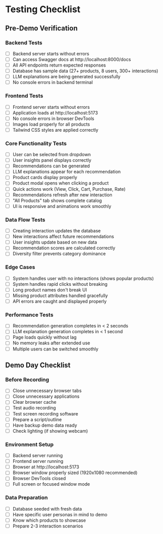 # Testing Checklist

## Pre-Demo Verification

### Backend Tests
- [ ] Backend server starts without errors
- [ ] Can access Swagger docs at http://localhost:8000/docs
- [ ] All API endpoints return expected responses
- [ ] Database has sample data (27+ products, 8 users, 300+ interactions)
- [ ] LLM explanations are being generated successfully
- [ ] No console errors in backend terminal

### Frontend Tests
- [ ] Frontend server starts without errors
- [ ] Application loads at http://localhost:5173
- [ ] No console errors in browser DevTools
- [ ] Images load properly for all products
- [ ] Tailwind CSS styles are applied correctly

### Core Functionality Tests
- [ ] User can be selected from dropdown
- [ ] User insights panel displays correctly
- [ ] Recommendations can be generated
- [ ] LLM explanations appear for each recommendation
- [ ] Product cards display properly
- [ ] Product modal opens when clicking a product
- [ ] Quick actions work (View, Click, Cart, Purchase, Rate)
- [ ] Recommendations refresh after new interaction
- [ ] "All Products" tab shows complete catalog
- [ ] UI is responsive and animations work smoothly

### Data Flow Tests
- [ ] Creating interaction updates the database
- [ ] New interactions affect future recommendations
- [ ] User insights update based on new data
- [ ] Recommendation scores are calculated correctly
- [ ] Diversity filter prevents category dominance

### Edge Cases
- [ ] System handles user with no interactions (shows popular products)
- [ ] System handles rapid clicks without breaking
- [ ] Long product names don't break UI
- [ ] Missing product attributes handled gracefully
- [ ] API errors are caught and displayed properly

### Performance Tests
- [ ] Recommendation generation completes in < 2 seconds
- [ ] LLM explanation generation completes in < 1 second
- [ ] Page loads quickly without lag
- [ ] No memory leaks after extended use
- [ ] Multiple users can be switched smoothly

## Demo Day Checklist

### Before Recording
- [ ] Close unnecessary browser tabs
- [ ] Close unnecessary applications
- [ ] Clear browser cache
- [ ] Test audio recording
- [ ] Test screen recording software
- [ ] Prepare a script/outline
- [ ] Have backup demo data ready
- [ ] Check lighting (if showing webcam)

### Environment Setup
- [ ] Backend server running
- [ ] Frontend server running
- [ ] Browser at http://localhost:5173
- [ ] Browser window properly sized (1920x1080 recommended)
- [ ] Browser DevTools closed
- [ ] Full screen or focused window mode

### Data Preparation
- [ ] Database seeded with fresh data
- [ ] Have specific user personas in mind to demo
- [ ] Know which products to showcase
- [ ] Prepare 2-3 interaction scenarios